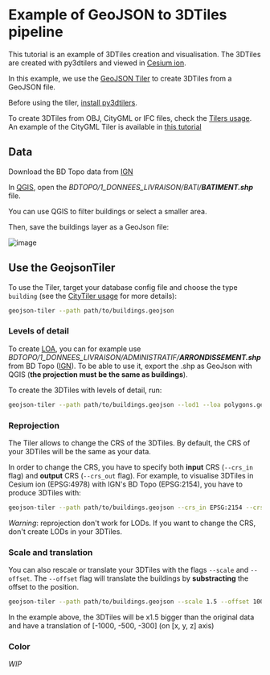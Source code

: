 # Example of GeoJSON to 3DTiles pipeline

This tutorial is an example of 3DTiles creation and visualisation. The 3DTiles are created with py3dtilers and viewed in [Cesium ion](https://cesium.com/ion).

In this example, we use the [GeoJSON Tiler](https://github.com/VCityTeam/py3dtilers/tree/master/py3dtilers/GeojsonTiler) to create 3DTiles from a GeoJSON file.

Before using the tiler, [install py3dtilers](https://github.com/VCityTeam/py3dtilers#installation-from-sources).

To create 3DTiles from OBJ, CityGML or IFC files, check the [Tilers usage](https://github.com/VCityTeam/py3dtilers#usage). An example of the CityGML Tiler is available in [this tutorial](cityGML_to_3DTiles_example.md)

## Data

Download the BD Topo data from [IGN](https://geoservices.ign.fr/telechargement)

In [QGIS](https://www.qgis.org/en/site/), open the _BDTOPO/1_DONNEES_LIVRAISON/BATI/__BATIMENT.shp___ file.

You can use QGIS to filter buildings or select a smaller area.

Then, save the buildings layer as a GeoJson file:

![image](https://user-images.githubusercontent.com/32875283/152004767-954ead5e-5cff-4c74-bca5-820c9702805e.png)

## Use the GeojsonTiler

To use the Tiler, target your database config file and choose the type `building` (see the [CityTiler usage](https://github.com/VCityTeam/py3dtilers/blob/master/py3dtilers/CityTiler/README.md) for more details):

```bash
geojson-tiler --path path/to/buildings.geojson
```

### Levels of detail

To create [LOA](https://github.com/VCityTeam/py3dtilers/blob/master/py3dtilers/GeojsonTiler/README.md#loa), you can for example use _BDTOPO/1_DONNEES_LIVRAISON/ADMINISTRATIF/__ARRONDISSEMENT.shp___ from BD Topo ([IGN](https://geoservices.ign.fr/telechargement)). To be able to use it, export the .shp as GeoJson with QGIS (__the projection must be the same as buildings__).

To create the 3DTiles with levels of detail, run:

```bash
geojson-tiler --path path/to/buildings.geojson --lod1 --loa polygons.geojson
```

### Reprojection

The Tiler allows to change the CRS of the 3DTiles. By default, the CRS of your 3DTiles will be the same as your data.

In order to change the CRS, you have to specify both __input__ CRS (`--crs_in` flag) and __output__ CRS (`--crs_out` flag). For example, to visualise 3DTiles in Cesium ion (EPSG:4978) with IGN's BD Topo (EPSG:2154), you have to produce 3DTiles with:

```bash
geojson-tiler --path path/to/buildings.geojson --crs_in EPSG:2154 --crs_out EPSG:4978
```

_Warning_: reprojection don't work for LODs. If you want to change the CRS, don't create LODs in your 3DTiles.

### Scale and translation

You can also rescale or translate your 3DTiles with the flags `--scale` and `--offset`. The `--offset` flag will translate the buildings by __substracting__ the offset to the position.

```bash
geojson-tiler --path path/to/buildings.geojson --scale 1.5 --offset 1000 500 300
```

In the example above, the 3DTiles will be x1.5 bigger than the original data and have a translation of \[-1000, -500, -300\] (on \[x, y, z\] axis)

### Color

_WIP_

